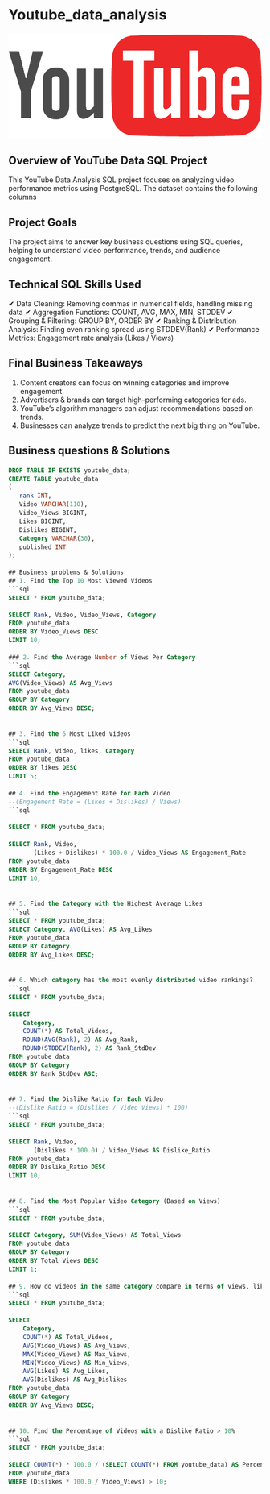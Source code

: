 # Youtube_data_analysis
![Youtube_logo](https://github.com/Isha-Dhore09/Youtube_data_analysis/blob/main/youtube%20logo.png)

## Overview of YouTube Data SQL Project
This YouTube Data Analysis SQL project focuses on analyzing video performance metrics using PostgreSQL. The dataset contains the following columns

## Project Goals
The project aims to answer key business questions using SQL queries, helping to understand video performance, trends, and audience engagement.

## Technical SQL Skills Used
✔ Data Cleaning: Removing commas in numerical fields, handling missing data
✔ Aggregation Functions: COUNT, AVG, MAX, MIN, STDDEV
✔ Grouping & Filtering: GROUP BY, ORDER BY
✔ Ranking & Distribution Analysis: Finding even ranking spread using STDDEV(Rank)
✔ Performance Metrics: Engagement rate analysis (Likes / Views)

## Final Business Takeaways
1. Content creators can focus on winning categories and improve engagement.
2. Advertisers & brands can target high-performing categories for ads.
3. YouTube’s algorithm managers can adjust recommendations based on trends.
4. Businesses can analyze trends to predict the next big thing on YouTube.

## Business questions & Solutions
```sql
DROP TABLE IF EXISTS youtube_data;
CREATE TABLE youtube_data
(
   rank INT, 
   Video VARCHAR(110), 
   Video_Views BIGINT, 
   Likes BIGINT, 
   Dislikes BIGINT, 
   Category VARCHAR(30), 
   published INT
);

## Business problems & Solutions
## 1. Find the Top 10 Most Viewed Videos
```sql
SELECT * FROM youtube_data;

SELECT Rank, Video, Video_Views, Category 
FROM youtube_data
ORDER BY Video_Views DESC 
LIMIT 10;

### 2. Find the Average Number of Views Per Category
```sql
SELECT Category,
AVG(Video_Views) AS Avg_Views 
FROM youtube_data
GROUP BY Category
ORDER BY Avg_Views DESC;


## 3. Find the 5 Most Liked Videos
```sql
SELECT Rank, Video, likes, Category 
FROM youtube_data
ORDER BY likes DESC 
LIMIT 5;

## 4. Find the Engagement Rate for Each Video
--(Engagement Rate = (Likes + Dislikes) / Views)
```sql

SELECT * FROM youtube_data;

SELECT Rank, Video, 
       (Likes + Dislikes) * 100.0 / Video_Views AS Engagement_Rate 
FROM youtube_data
ORDER BY Engagement_Rate DESC 
LIMIT 10;


## 5. Find the Category with the Highest Average Likes
```sql
SELECT * FROM youtube_data;
SELECT Category, AVG(Likes) AS Avg_Likes 
FROM youtube_data
GROUP BY Category 
ORDER BY Avg_Likes DESC;


## 6. Which category has the most evenly distributed video rankings?
```sql
SELECT * FROM youtube_data;

SELECT 
    Category, 
    COUNT(*) AS Total_Videos,
    ROUND(AVG(Rank), 2) AS Avg_Rank,
    ROUND(STDDEV(Rank), 2) AS Rank_StdDev
FROM youtube_data
GROUP BY Category
ORDER BY Rank_StdDev ASC;


## 7. Find the Dislike Ratio for Each Video
--(Dislike Ratio = (Dislikes / Video Views) * 100)
```sql
SELECT * FROM youtube_data;

SELECT Rank, Video, 
       (Dislikes * 100.0) / Video_Views AS Dislike_Ratio 
FROM youtube_data
ORDER BY Dislike_Ratio DESC 
LIMIT 10;


## 8. Find the Most Popular Video Category (Based on Views)
```sql
SELECT * FROM youtube_data;

SELECT Category, SUM(Video_Views) AS Total_Views 
FROM youtube_data 
GROUP BY Category 
ORDER BY Total_Views DESC 
LIMIT 1;

## 9. How do videos in the same category compare in terms of views, likes, and dislikes?
```sql
SELECT * FROM youtube_data;

SELECT 
    Category, 
    COUNT(*) AS Total_Videos, 
    AVG(Video_Views) AS Avg_Views, 
    MAX(Video_Views) AS Max_Views, 
    MIN(Video_Views) AS Min_Views, 
    AVG(Likes) AS Avg_Likes, 
    AVG(Dislikes) AS Avg_Dislikes
FROM youtube_data
GROUP BY Category
ORDER BY Avg_Views DESC;


## 10. Find the Percentage of Videos with a Dislike Ratio > 10%
```sql
SELECT * FROM youtube_data;

SELECT COUNT(*) * 100.0 / (SELECT COUNT(*) FROM youtube_data) AS Percentage 
FROM youtube_data
WHERE (Dislikes * 100.0 / Video_Views) > 10;




















